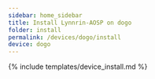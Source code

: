 ```yaml
---
sidebar: home_sidebar
title: Install Lynnrin-AOSP on dogo
folder: install
permalink: /devices/dogo/install
device: dogo
---
```

{% include templates/device_install.md %}
